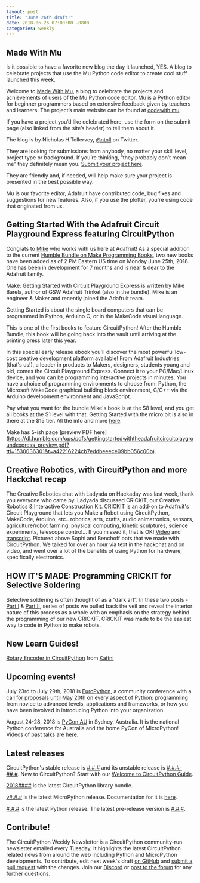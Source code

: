 ```yaml
---
layout: post
title: "June 26th draft!"
date: 2018-06-26 07:00:00 -0800
categories: weekly
---
```


## Made With Mu

Is it possible to have a favorite new blog the day it launched, YES. A blog to celebrate projects that use the Mu Python code editor to create cool stuff launched this week.

Welcome to [Made With Mu](https://madewith.mu/), a blog to celebrate the projects and achievements of users of the Mu Python code editor. Mu is a Python editor for beginner programmers based on extensive feedback given by teachers and learners. The project’s main website can be found at [codewith.mu](https://codewith.mu/).

If you have a project you’d like celebrated here, use the form on the submit page (also linked from the site’s header) to tell them about it..

The blog is by Nicholas H.Tollervey, [@ntoll](https://twitter.com/ntoll) on Twitter.

They are looking for submissions from anybody, no matter your skill level, project type or background. If you’re thinking, “they probably don’t mean me” they definitely mean you. [Submit your project here](https://madewith.mu/submit/).

They are friendly and, if needed, will help make sure your project is presented in the best possible way.

Mu is our favorite editor, Adafruit have contributed code, bug fixes and suggestions for new features. Also, if you use the plotter, you're using code that originated from us.

## Getting Started With the Adafruit Circuit Playground Express featuring CircuitPython

Congrats to [Mike](https://blog.adafruit.com/2018/06/25/now-available-via-limited-edition-ebook-make-getting-started-with-circuit-playground-express-adafruit-humble-makermedia/) who works with us here at Adafruit! As a special addition to the current [Humble Bundle on Make Programming Books](https://www.humblebundle.com/books/programmable-boards-books), two new books have been added as of 2 PM Eastern US time on Monday June 25th, 2018. One has been in development for 7 months and is near & dear to the Adafruit family.

Make: Getting Started with Circuit Playground Express is written by Mike Barela, author of GSW Adafruit Trinket (also in the bundle). Mike is an engineer & Maker and recently joined the Adafruit team.

Getting Started is about the single board computers that can be programmed in Python, Arduino C, or in the MakeCode visual language.

This is one of the first books to feature CircuitPython! After the Humble Bundle, this book will be going back into the vault until arriving at the printing press later this year.

In this special early release ebook you'll discover the most powerful low-cost creative development platform available! From Adafruit Industries (that's us!), a leader in products to Makers, designers, students young and old, comes the Circuit Playground Express. Connect it to your PC/Mac/Linux device, and you can be programming interactive projects in minutes. You have a choice of programming environments to choose from: Python, the Microsoft MakeCode graphical building block environment, C/C++ via the Arduino development environment and JavaScript.

Pay what you want for the bundle Mike's book is at the $8 level, and you get all books at the $1 level with that. 
Getting Started with the micro:bit is also in there at the $15 tier. All the info and more [here](https://www.humblebundle.com/books/programmable-boards-books).

Make has 5-ish page ]preview PDF here](https://dl.humble.com/ops/pdfs/gettingstartedwiththeadafruitcircuitplaygroundexpress_preview.pdf?ttl=1530036301&t=a42216224cb7eddbeeece09bb056c00b).

## Creative Robotics, with CircuitPython and more Hackchat recap

The Creative Robotics chat with Ladyada on Hackaday was last week, thank you everyone who came by. Ladyada discussed CRICKIT, our Creative Robotics & Interactive Construction Kit.  CRICKIT is an add-on to Adafruit's Circuit Playground that lets you Make a Robot using CircuitPython, MakeCode, Arduino, etc.. robotics, arts, crafts, audio animatronics, sensors, agriculture/robot farming, physical computing, kinetic sculptures, science experiments, telescope control... If you missed it, that is OK! [Video](https://youtu.be/iboLC9UwcOg) and [transcript](https://hackaday.io/event/159006-creative-and-interactive-robotics-chat/log/148262-crickit-transcript). Pictured above Sophi and Benchoff bots that we made with CircuitPython. We talked for over an hour via text in the hackchat and on video, and went over a lot of the benefits of using Python for hardware, specifically electronics.

## HOW IT'S MADE: Programming CRICKIT for Selective Soldering

Selective soldering is often thought of as a “dark art”. In these two posts - [Part I](https://blog.adafruit.com/2018/05/21/programming-the-crickit-for-selective-soldering-a-deep-dive-part-1-crickit-adafruit-adafruit-manufacturingmonday-manufacturing/) & [Part II](https://blog.adafruit.com/2018/06/25/programming-crickit-for-selective-soldering-a-deep-dive-part-2-adafruit-manufacturing-manufacturingmonday/), series of posts we pulled back the veil and reveal the interior nature of this process as a whole with an emphasis on the strategy behind the programming of our new CRICKIT. CRICKIT was made to be the easiest way to code in Python to make robots.

## New Learn Guides!

[Rotary Encoder in CircuitPython](https://learn.adafruit.com/rotary-encoder) from [Kattni](https://learn.adafruit.com/users/kattni)

## Upcoming events!

July 23rd to July 29th, 2018 is [EuroPython](https://ep2018.europython.eu/), a community conference with a [call for proposals until May 20th](https://ep2018.europython.eu/en/call-for-proposals/) on every aspect of Python: programming from novice to advanced levels, applications and frameworks, or how you have been involved in introducing Python into your organization.

August 24-28, 2018 is [PyCon.AU](https://2018.pycon-au.org/) in Sydney, Australia. It is the national Python conference for Australia and the home PyCon of MicroPython! Videos of past talks are [here](https://www.youtube.com/user/PyConAU).

## Latest releases

CircuitPython's stable release is [#.#.#](https://github.com/adafruit/circuitpython/releases/latest) and its unstable release is [#.#.#-##.#](https://github.com/adafruit/circuitpython/releases). New to CircuitPython? Start with our [Welcome to CircuitPython Guide](https://learn.adafruit.com/welcome-to-circuitpython).

[2018####](https://github.com/adafruit/Adafruit_CircuitPython_Bundle/releases/latest) is the latest CircuitPython library bundle.

[v#.#.#](https://micropython.org/download) is the latest MicroPython release. Documentation for it is [here](http://docs.micropython.org/en/latest/pyboard/).

[#.#.#](https://www.python.org/downloads/) is the latest Python release. The latest pre-release version is [#.#.#](https://www.python.org/download/pre-releases/).

## Contribute!

The CircuitPython Weekly Newsletter is a CircuitPython community-run newsletter emailed every Tuesday. It highlights the latest CircuitPython related news from around the web including Python and MicroPython developments. To contribute, edit next week's draft [on GitHub](https://github.com/adafruit/circuitpython-weekly-newsletter/tree/gh-pages/_drafts) and [submit a pull request](https://help.github.com/articles/editing-files-in-your-repository/) with the changes. Join our [Discord](https://adafru.it/discord) or [post to the forum](https://forums.adafruit.com/viewforum.php?f=60) for any further questions.
